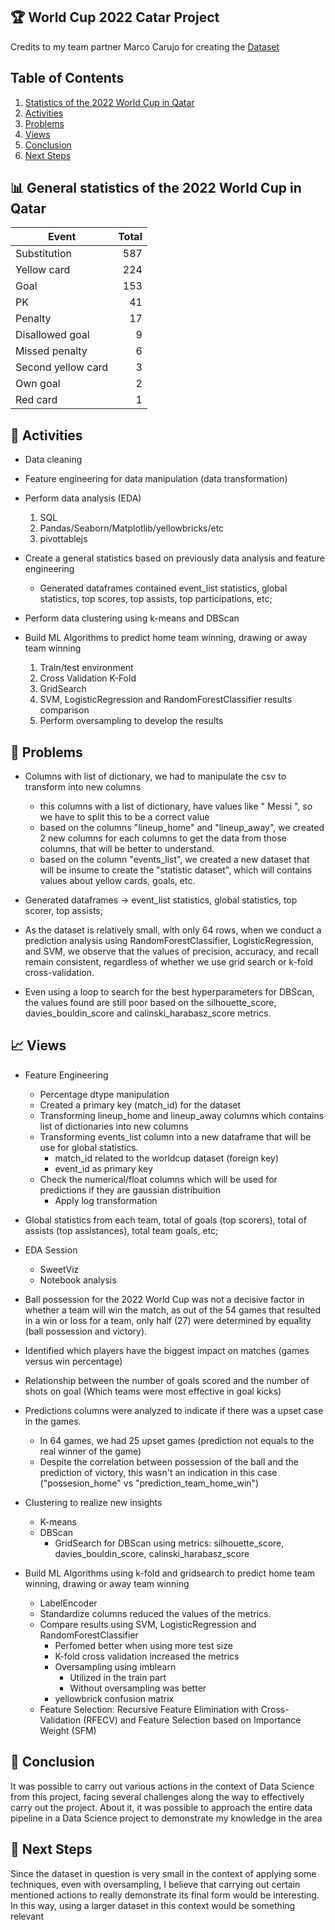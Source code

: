 ## 🏆 World Cup 2022 Catar Project 

Credits to my team partner Marco Carujo for creating the [Dataset](https://www.kaggle.com/datasets/mcarujo/fifa-world-cup-2022-catar)

## Table of Contents
1. [Statistics of the 2022 World Cup in Qatar](#statistics)
2. [Activities](#activities)
3. [Problems](#problems)
4. [Views](#views)
5. [Conclusion](#conclusion)
6. [Next Steps](#next-steps)

<a name="statistics"></a>
## 📊 General statistics of the 2022 World Cup in Qatar
|        Event       | Total |
|-------------------|-------:|
|    Substitution    |  587  |
|     Yellow card    |  224  |
|        Goal        |  153  |
|         PK         |   41  |
|       Penalty      |   17  |
|   Disallowed goal  |   9   |
|   Missed penalty   |   6   |
| Second yellow card |   3   |
|      Own goal      |   2   |
|      Red card      |   1   |

<a name="activities"></a>
## 🔧 Activities

- Data cleaning

- Feature engineering for data manipulation (data transformation)

- Perform data analysis (EDA)
    1. SQL
    2. Pandas/Seaborn/Matplotlib/yellowbricks/etc
    3. pivottablejs

- Create a general statistics based on previously data analysis and feature engineering
    - Generated dataframes contained event_list statistics, global statistics, top scores, top assists, top participations, etc;

- Perform data clustering using k-means and DBScan

- Build ML Algorithms to predict home team winning, drawing or away team winning
    1. Train/test environment
    2. Cross Validation K-Fold
    3. GridSearch
    4. SVM, LogisticRegression and RandomForestClassifier results comparison
    5. Perform oversampling to develop the results

<a name="problems"></a>
## 🤔 Problems

* Columns with list of dictionary, we had to manipulate the csv to transform into new columns
    - this columns with a list of dictionary, have values like " Messi ", so we have to split this to be a correct value
    - based on the columns "lineup_home" and "lineup_away", we created 2 new columns for each columns to get the data from those columns, that will be better to understand.
    - based on the column "events_list", we created a new dataset that will be insume to create the "statistic dataset", which will contains values about yellow cards, goals, etc.
    
* Generated dataframes -> event_list statistics, global statistics, top scorer, top assists;

* As the dataset is relatively small, with only 64 rows, when we conduct a prediction analysis using RandomForestClassifier, LogisticRegression, and SVM, we observe that the values of precision, accuracy, and recall remain consistent, regardless of whether we use grid search or k-fold cross-validation.

* Even using a loop to search for the best hyperparameters for DBScan, the values found are still poor based on the silhouette_score, davies_bouldin_score and calinski_harabasz_score metrics.

<a name="views"></a>
## 📈 Views

* Feature Engineering
    - Percentage dtype manipulation
    - Created a primary key (match_id) for the dataset
    - Transforming lineup_home and lineup_away columns which contains list of dictionaries into new columns
    - Transforming events_list column into a new dataframe that will be use for global statistics.
        - match_id related to the worldcup dataset (foreign key)
        - event_id as primary key
    - Check the numerical/float columns which will be used for predictions if they are gaussian distribuition
        - Apply log transformation

* Global statistics from each team, total of goals (top scorers), total of assists (top assistances), total team goals, etc;

* EDA Session
    - SweetViz 
    - Notebook analysis

* Ball possession for the 2022 World Cup was not a decisive factor in whether a team will win the match, as out of the 54 games that resulted in a win or loss for a team, only half (27) were determined by equality (ball possession and victory).

* Identified which players have the biggest impact on matches (games versus win percentage)

* Relationship between the number of goals scored and the number of shots on goal (Which teams were most effective in goal kicks)

* Predictions columns were analyzed to indicate if there was a upset case in the games.
    - In 64 games, we had 25 upset games (prediction not equals to the real winner of the game)
    - Despite the correlation between possession of the ball and the prediction of victory, this wasn't an indication in this case
        ("possesion_home" vs "prediction_team_home_win")

* Clustering to realize new insights
    - K-means
    - DBScan
        - GridSearch for DBScan using metrics: silhouette_score, davies_bouldin_score, calinski_harabasz_score

* Build ML Algorithms using k-fold and gridsearch to predict home team winning, drawing or away team winning
    - LabelEncoder
    - Standardize columns reduced the values of the metrics.
    - Compare results using SVM, LogisticRegression and RandomForestClassifier
        - Perfomed better when using more test size
        - K-fold cross validation increased the metrics
        - Oversampling using imblearn
            - Utilized in the train part
            - Without oversampling was better
        - yellowbrick confusion matrix
    - Feature Selection: Recursive Feature Elimination with Cross-Validation (RFECV) and Feature Selection based on Importance Weight (SFM)

<a name="conclusion"></a>
## 🏁 Conclusion

It was possible to carry out various actions in the context of Data Science from this project, facing several challenges along the way to effectively carry out the project. About it, it was possible to approach the entire data pipeline in a Data Science project to demonstrate my knowledge in the area

<a name="next-steps"></a>
## 🚀 Next Steps

Since the dataset in question is very small in the context of applying some techniques, even with oversampling, I believe that carrying out certain mentioned actions to really demonstrate its final form would be interesting. In this way, using a larger dataset in this context would be something relevant


